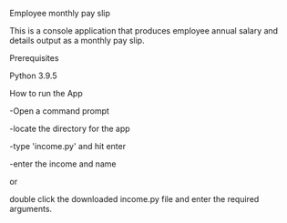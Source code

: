 Employee monthly pay slip

This is a console application that produces employee annual salary and details output as a monthly pay slip.

Prerequisites

Python 3.9.5

How to run the App

-Open a command prompt

-locate the directory for the app

-type 'income.py' and hit enter

-enter the income and name

or

double click the downloaded income.py file and enter the required arguments.
